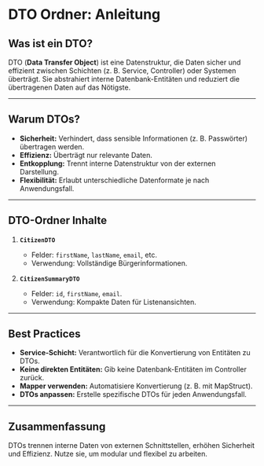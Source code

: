 # DTO Ordner: Anleitung

## **Was ist ein DTO?**
DTO (**Data Transfer Object**) ist eine Datenstruktur, die Daten sicher und effizient zwischen Schichten (z. B. Service, Controller) oder Systemen überträgt. Sie abstrahiert interne Datenbank-Entitäten und reduziert die übertragenen Daten auf das Nötigste.

---

## **Warum DTOs?**
- **Sicherheit:** Verhindert, dass sensible Informationen (z. B. Passwörter) übertragen werden.
- **Effizienz:** Überträgt nur relevante Daten.
- **Entkopplung:** Trennt interne Datenstruktur von der externen Darstellung.
- **Flexibilität:** Erlaubt unterschiedliche Datenformate je nach Anwendungsfall.

---

## **DTO-Ordner Inhalte**

1. **`CitizenDTO`**
    - Felder: `firstName`, `lastName`, `email`, etc.
    - Verwendung: Vollständige Bürgerinformationen.

2. **`CitizenSummaryDTO`**
    - Felder: `id`, `firstName`, `email`.
    - Verwendung: Kompakte Daten für Listenansichten.

---

## **Best Practices**
- **Service-Schicht:** Verantwortlich für die Konvertierung von Entitäten zu DTOs.
- **Keine direkten Entitäten:** Gib keine Datenbank-Entitäten im Controller zurück.
- **Mapper verwenden:** Automatisiere Konvertierung (z. B. mit MapStruct).
- **DTOs anpassen:** Erstelle spezifische DTOs für jeden Anwendungsfall.


---

## **Zusammenfassung**
DTOs trennen interne Daten von externen Schnittstellen, erhöhen Sicherheit und Effizienz. Nutze sie, um modular und flexibel zu arbeiten.

